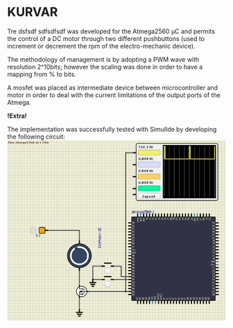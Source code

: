 # KURVAR

Tre dsfsdf sdfsdfsdf was developed for the Atmega2560 µC and permits the control of a DC motor through two different pushbuttons (used to increment or decrement the rpm of the electro-mechanic device). 

The methodology of management is by adopting a PWM wave with resolution 2^10bits; however the scaling was done in order to have a mapping
from % to bits.
  
A mosfet was placed as intermediate device between microcontroller and motor in order to deal with the current limitations of the output ports of the Atmega.

**!Extra!** 

The implementation was successfully tested with SimulIde by developing the following circuit: 
![Alt text](PWM_motor_controller.png)








